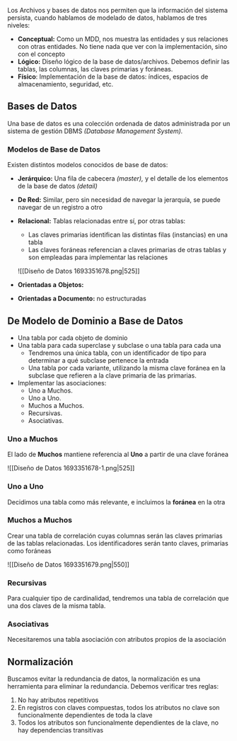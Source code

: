 Los Archivos y bases de datos nos permiten que la información del sistema persista, cuando hablamos de modelado de datos, hablamos de tres niveles:

- **Conceptual:** Como un MDD, nos muestra las entidades y sus relaciones con otras entidades. No tiene nada que ver con la implementación, sino con el concepto
- **Lógico:** Diseño lógico de la base de datos/archivos. Debemos definir las tablas, las columnas, las claves primarias y foráneas.
- **Físico**: Implementación de la base de datos: índices, espacios de almacenamiento, seguridad, etc.

## Bases de Datos

Una base de datos es una colección ordenada de datos administrada por un sistema de gestión DBMS *(Database Management System).*

### Modelos de Base de Datos

Existen distintos modelos conocidos de base de datos:

- **Jerárquico:** Una fila de cabecera *(master),* y el detalle de los elementos de la base de datos *(detail)*
- **De Red:** Similar, pero sin necesidad de navegar la jerarquía, se puede navegar de un registro a otro
- **Relacional:** Tablas relacionadas entre sí, por otras tablas:
	- Las claves primarias identifican las distintas filas (instancias) en una tabla
	- Las claves foráneas referencian a claves primarias de otras tablas y son empleadas para implementar las relaciones

	![[Diseño de Datos 1693351678.png|525]]

- **Orientadas a** **Objetos:**
- **Orientadas a Documento:** no estructuradas

## De Modelo de Dominio a Base de Datos

- Una tabla por cada objeto de dominio
- Una tabla para cada superclase y subclase o una tabla para cada una
	- Tendremos una única tabla, con un identificador de tipo para determinar a qué subclase pertenece la entrada
	- Una tabla por cada variante, utilizando la misma clave foránea en la subclase que refieren a la clave primaria de las primarias.
- Implementar las asociaciones:
	- Uno a Muchos.
	- Uno a Uno.
	- Muchos a Muchos.
	- Recursivas.
	- Asociativas.

### Uno a Muchos

El lado de **Muchos** mantiene referencia al **Uno** a partir de una clave foránea

![[Diseño de Datos 1693351678-1.png|525]]

### Uno a Uno

Decidimos una tabla como más relevante, e incluimos la **foránea** en la otra

### Muchos a Muchos

Crear una tabla de correlación cuyas columnas serán las claves primarias de las tablas relacionadas. Los identificadores serán tanto claves, primarias como foráneas

![[Diseño de Datos 1693351679.png|550]]

### Recursivas

Para cualquier tipo de cardinalidad, tendremos una tabla de correlación que una dos claves de la misma tabla.

### Asociativas

Necesitaremos una tabla asociación con atributos propios de la asociación

## Normalización

Buscamos evitar la redundancia de datos, la normalización es una herramienta para eliminar la redundancia. Debemos verificar tres reglas:

1. No hay atributos repetitivos
2. En registros con claves compuestas, todos los atributos no clave son funcionalmente dependientes de toda la clave
3. Todos los atributos son funcionalmente dependientes de la clave, no hay dependencias transitivas
